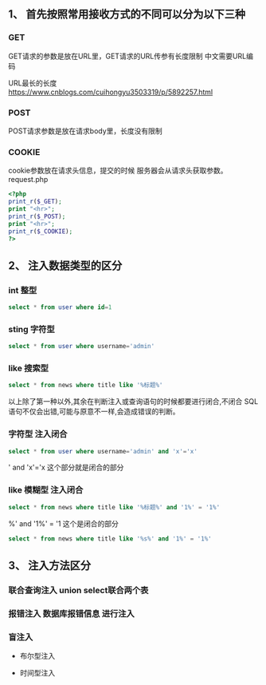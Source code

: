 ## 1、 **首先按照常用接收方式的不同可以分为以下三种**

### GET

GET请求的参数是放在URL里，GET请求的URL传参有长度限制 中文需要URL编码

URL最长的长度 https://www.cnblogs.com/cuihongyu3503319/p/5892257.html

### POST

POST请求参数是放在请求body里，长度没有限制

### COOKIE

cookie参数放在请求头信息，提交的时候 服务器会从请求头获取参数。
request.php

```php
<?php
print_r($_GET);
print "<hr>";
print_r($_POST);
print "<hr>";
print_r($_COOKIE);
?>
```

## 2、 **注入数据类型的区分**

### int 整型 

```sql
select * from user where id=1
```

### sting 字符型 

```sql
select * from user where username='admin'
```

### like 搜索型

```sql
select * from news where title like '%标题%'
```

以上除了第一种以外,其余在判断注入或查询语句的时候都要进行闭合,不闭合 SQL语句不仅会出错,可能与原意不一样,会造成错误的判断。

### 字符型 注入闭合

```sql
select * from user where username='admin' and 'x'='x' 
```

' and 'x'='x 这个部分就是闭合的部分

### like 模糊型 注入闭合

```sql
select * from news where title like '%标题%' and '1%' = '1%' 
```

%' and '1%' = '1 这个是闭合的部分

```sql
select * from news where title like '%s%' and '1%' = '1%'
```

## 3、 **注入方法区分**

### 联合查询注入 union select联合两个表

### 报错注入 数据库报错信息 进行注入

### 盲注入 

- 布尔型注入

- 时间型注入